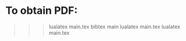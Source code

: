 # To obtain PDF:

>>> lualatex main.tex
>>> bibtex main
>>> lualatex main.tex
>>> lualatex main.tex

